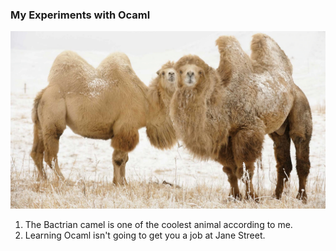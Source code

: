 ### My Experiments with Ocaml

![Alt text](/camels.webp)

1. The Bactrian camel is one of the coolest animal according to me.
2. Learning Ocaml isn't going to get you a job at Jane Street. 

